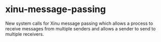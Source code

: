 # xinu-message-passing
New system calls for Xinu message passing which allows a process to receive messages from multiple senders and allows a sender to send to multiple receivers.

